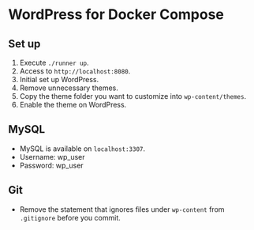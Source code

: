 # WordPress for Docker Compose

## Set up

1. Execute `./runner up`.
2. Access to `http://localhost:8080`.
3. Initial set up WordPress.
4. Remove unnecessary themes.
5. Copy the theme folder you want to customize into `wp-content/themes`.
6. Enable the theme on WordPress.

## MySQL

- MySQL is available on `localhost:3307`.
- Username: wp_user
- Password: wp_user

## Git

- Remove the statement that ignores files under `wp-content` from `.gitignore` before you commit.
